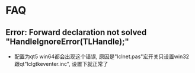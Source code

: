 

# FAQ

## Error: Forward declaration not solved "HandleIgnoreError(TLHandle);"

- 配置为qt5 win64都会出现这个错误, 原因是"lclnet.pas"宏开关只设置win32跟qt"lclgtkeventer.inc", 设置下就正常了